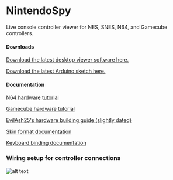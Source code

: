 NintendoSpy
======

Live console controller viewer for NES, SNES, N64, and Gamecube controllers.

#### Downloads

[Download the latest desktop viewer software here.](https://github.com/jaburns/NintendoSpy/blob/master/release/NintendoSpy.zip?raw=true)

[Download the latest Arduino sketch here.](https://raw.github.com/jaburns/NintendoSpy/master/firmware/firmware.ino)

#### Documentation

[N64 hardware tutorial](https://github.com/jaburns/NintendoSpy/blob/master/docs/tutorial-n64.md)

[Gamecube hardware tutorial](https://github.com/jaburns/NintendoSpy/blob/master/docs/tutorial-gamecube.md)

[EvilAsh25's hardware building guide (slightly dated)](https://raw.githubusercontent.com/jaburns/NintendoSpy/master/docs/guide-evilash25.txt)

[Skin format documentation](https://github.com/jaburns/NintendoSpy/blob/master/docs/skins.md)

[Keyboard binding documentation](https://github.com/jaburns/NintendoSpy/blob/master/docs/keybindings.md)

### Wiring setup for controller connections

![alt text](https://github.com/jaburns/NintendoSpy/raw/master/docs/tutorial-images/wiring-all.jpg "")
